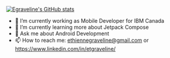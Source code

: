 [![Egraveline's GitHub stats](https://github-readme-stats.vercel.app/api?username=Egraveline)](https://github.com/anuraghazra/github-readme-stats)

- 🔭 I’m currently working as Mobile Developer for IBM Canada
- 🌱 I’m currently learning more about Jetpack Compose
- 💬 Ask me about Android Development
- 📫 How to reach me: ethiennegraveline@gmail.com or https://www.linkedin.com/in/etgraveline/
